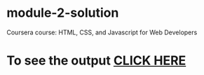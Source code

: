 # module-2-solution

Coursera course: HTML, CSS, and Javascript for Web Developers

# To see the output [CLICK HERE](https://github.com/Karan284253/module-2-solution/index.html)
